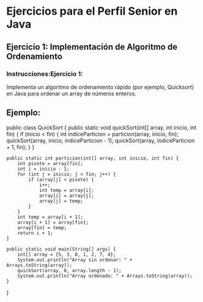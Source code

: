 
# Ejercicios para el Perfil Senior en Java

## Ejercicio 1:  Implementación de Algoritmo de Ordenamiento

### Instrucciones:Ejercicio 1:
Implementa un algoritmo de ordenamiento rápido (por ejemplo, Quicksort) en Java para ordenar un array de números enteros.

## Ejemplo:
public class QuickSort {
    public static void quickSort(int[] array, int inicio, int fin) {
        if (inicio < fin) {
            int indiceParticion = particion(array, inicio, fin);
            quickSort(array, inicio, indiceParticion - 1);
            quickSort(array, indiceParticion + 1, fin);
        }
    }

    public static int particion(int[] array, int inicio, int fin) {
        int pivote = array[fin];
        int i = inicio - 1;
        for (int j = inicio; j < fin; j++) {
            if (array[j] < pivote) {
                i++;
                int temp = array[i];
                array[i] = array[j];
                array[j] = temp;
            }
        }
        int temp = array[i + 1];
        array[i + 1] = array[fin];
        array[fin] = temp;
        return i + 1;
    }

    public static void main(String[] args) {
        int[] array = {5, 3, 8, 1, 2, 7, 4};
        System.out.println("Array sin ordenar: " + Arrays.toString(array));
        quickSort(array, 0, array.length - 1);
        System.out.println("Array ordenado: " + Arrays.toString(array));
    }
}

